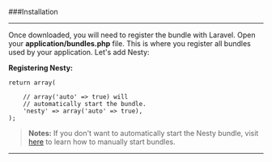 ###Installation

----------

Once downloaded, you will need to register the bundle with Laravel. Open your **application/bundles.php** file. This is where you register all bundles used by your application. Let's add Nesty:

**Registering Nesty:**

    return array(
    
    	// array('auto' => true) will
    	// automatically start the bundle.
    	'nesty' => array('auto' => true),
    );

>**Notes:** If you don't want to automatically start the Nesty bundle, visit [here](http://laravel.com/docs/bundles#starting-bundles) to learn how to manually start bundles.

----------

